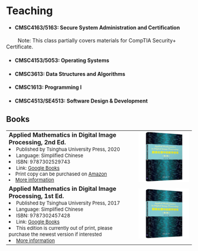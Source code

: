 # Teaching

- <h4 id="SSA">CMSC4163/5163: Secure System Administration and Certification</h4>

<p> &nbsp; &nbsp; &nbsp; &nbsp; Note: This class partially covers materials for CompTIA Security+ Certificate. </p>

- <h4 id="OS">CMSC4153/5053: Operating Systems</h4>

- <h4 id="DS">CMSC3613: Data Structures and Algorithms</h4>

- <h4 id="P1">CMSC1613: Programming I</h4>

- <h4 id="SDD">CMSC4513/SE4513: Software Design & Development</h4>

##  <b> Books </b>

<table align=center>
<tr>
    <td width="70%">
    <font size=3> <b> Applied Mathematics in Digital Image Processing, 2nd Ed. </b> </font> <br>
    <li> <font size=2> Published by Tsinghua University Press, 2020</font> </li>
    <li> <font size=2> Language: Simplified Chinese</font> </li>
    <li> <font size=2> ISBN: 9787302529743 </font> </li>
    <li> <font size=2> Link: <a href="https://www.google.com/books/edition/%E5%9B%BE%E5%83%8F%E5%A4%84%E7%90%86%E4%B8%AD%E7%9A%84%E6%95%B0%E5%AD%A6%E4%BF%AE%E7%82%BC_%E7%AC%AC2%E7%89%88/UUNgEAAAQBAJ?hl=en&gbpv=0"> Google Books </a> </fonst> </li>
    <li> <font size=2> Print copy can be purchased on <a href="https://www.amazon.com/dp/7302529744/ref=olp-opf-redir?aod=1&condition=new&tag=bookfinder-test-b2-20"> Amazon</a> </font> </li>
    <li> <font size=2> <a href="http://www.tup.tsinghua.edu.cn/booksCenter/book_08302801.html">More information</a> </font> </li>
    </td>
    <td width=30%> <img src="pics/book743.jpg" border=0 alt=""> </td>
</tr>

<tr>
    <td width="70%">
    <font size=3> <b> Applied Mathematics in Digital Image Processing, 1st Ed. </b> </font> <br>
    <li> <font size=2> Published by Tsinghua University Press, 2017 </font> </li>
    <li> <font size=2> Language: Simplified Chinese </font> </li>
    <li> <font size=2> ISBN: 9787302457428 </font> </li>
    <li> <font size=2> Link: <a href="https://www.google.com/books/edition/%E5%9B%BE%E5%83%8F%E5%A4%84%E7%90%86%E4%B8%AD%E7%9A%84%E6%95%B0%E5%AD%A6%E4%BF%AE%E7%82%BC/bTT_wQEACAAJ?hl=en"> Google Books </a> </font> </li>
    <li> <font size=2> This edition is currently out of print, please purchase the newest version if interested </font> </li>
    <li> <font size=2> <a href="http://www.tup.tsinghua.edu.cn/booksCenter/book_07100101.html">More information</a> </font> </li>
    </td>
    <td width=30%><img src="pics/book743.jpg" border=0 alt=""></td>
</tr>
</table>
